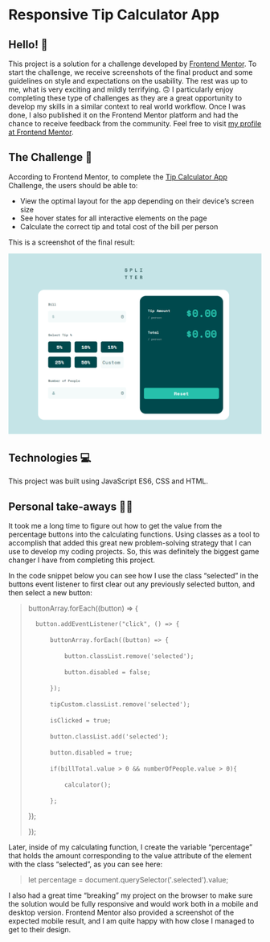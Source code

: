 # Responsive Tip Calculator App

## Hello! 👋

This project is a solution for a challenge developed by [Frontend Mentor](https://www.frontendmentor.io). To start the challenge, we receive screenshots of the final product and some guidelines on style and expectations on the usability. The rest was up to me, what is very exciting and mildly terrifying. 🙃
I particularly enjoy completing these type of challenges as they are a great opportunity to develop my skills in a similar context to real world workflow. Once I was done, I also published it on the Frontend Mentor platform and had the chance to receive feedback from the community. Feel free to visit [my profile at Frontend Mentor]( https://www.frontendmentor.io/profile/ga-bri-ela). 

## The Challenge 🧩

According to Frontend Mentor, to complete the [Tip Calculator App]( https://www.frontendmentor.io/challenges/tip-calculator-app-ugJNGbJUX) Challenge, the users should be able to:
-	View the optimal layout for the app depending on their device’s screen size
-	See hover states for all interactive elements on the page 
-	Calculate the correct tip and total cost of the bill per person

This is a screenshot of the final result:

![screenshot of the tip calculator app](https://github.com/ga-bri-ela/Responsive-Tip-Calculator-App/blob/main/splitter%20one.png?raw=true)

## Technologies 💻

This project was built using JavaScript ES6, CSS and HTML.

## Personal take-aways 👩‍💻

It took me a long time to figure out how to get the value from the percentage buttons into the calculating functions. Using classes as a tool to accomplish that added this great new problem-solving strategy that I can use to develop my coding projects. So, this was definitely the biggest game changer I have from completing this project. 

In the code snippet below you can see how I use the class “selected” in the buttons event listener to first clear out any previously selected button, and then select a new button:

> buttonArray.forEach((button) => {
> 
>	    button.addEventListener("click", () => {
>	    
>	        buttonArray.forEach((button) => {
>	        
>	            button.classList.remove('selected');
>	            
>	            button.disabled = false;
>	            
>	        });
>	        
>	        tipCustom.classList.remove('selected');
>	        
>	        isClicked = true;
>	        
>	        button.classList.add('selected');
>	        
>	        button.disabled = true;
>	        
>	        if(billTotal.value > 0 && numberOfPeople.value > 0){
>	         
>	            calculator();
>	            
>           };
>           
>    });
>
> });

Later, inside of my calculating function, I create the variable “percentage” that holds the amount corresponding to the value attribute of the element with the class “selected”, as you can see here:

> let percentage = document.querySelector('.selected').value;

I also had a great time “breaking” my project on the browser to make sure the solution would be fully responsive and would work both in a mobile and desktop version. Frontend Mentor also provided a screenshot of the expected mobile result, and I am quite happy with how close I managed to get to their design.





